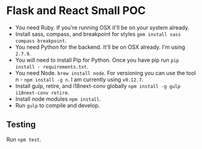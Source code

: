 # Flask and React Small POC

- You need Ruby. If you're running OSX it'll be on your system already.
- Install sass, compass, and breakpoint for styles `gem install sass compass breakpoint`.
- You need Python for the backend. It'll be on OSX already. I'm using `2.7.9`.
- You will need to install Pip for Python. Once you have pip run `pip install - requirements.txt`. 
- You need Node. `brew install node`. For versioning you can use the tool n - `npm install -g n`. I am currently using `v0.12.7`.
- Install gulp, retire, and i18next-conv globally `npm install -g gulp i18next-conv retire`.
- Install node modules `npm install`.
- Run `gulp` to compile and develop.

## Testing
Run `npm test`.
